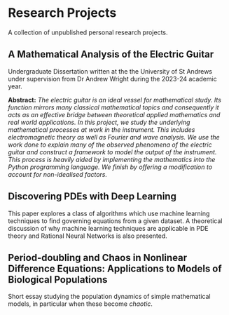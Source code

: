 # Research Projects
A collection of unpublished personal research projects.

## A Mathematical Analysis of the Electric Guitar
Undergraduate Dissertation written at the the University of St Andrews under supervision from Dr Andrew Wright during the 2023-24 academic year.

**Abstract:**
*The electric guitar is an ideal vessel for mathematical study. Its function mirrors many classical mathematical topics and consequently it acts as an effective bridge between theoretical applied mathematics and real world applications. In this project, we study the underlying mathematical processes at work in the instrument. This includes electromagnetic theory as well as Fourier and wave analysis. We use the work done to explain many of the observed phenomena of the electric guitar and construct a framework to model the output of the instrument. This process is heavily aided by implementing the mathematics into the Python programming language. We finish by offering a modification to account for non-idealised factors.*

## Discovering PDEs with Deep Learning
This paper explores a class of algorithms which use machine learning techniques to find governing equations from a given dataset. A theoretical discussion of why machine learning techniques are applicable in PDE theory and Rational Neural Networks is also presented.


## Period-doubling and Chaos in Nonlinear Difference Equations: Applications to Models of Biological Populations
Short essay studying the population dynamics of simple mathematical models, in particular when these become _chaotic_.

